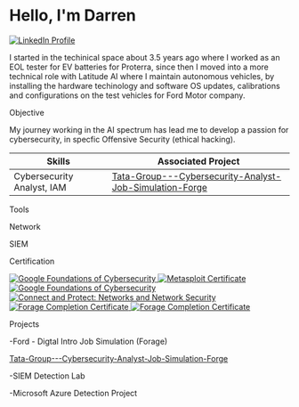 # Hello, I'm Darren

<a href="https://www.linkedin.com/in/darren-smith-6835a0339" target="_blank">
  <img src="https://img.shields.io/badge/LinkedIn-0077B5?style=for-the-badge&logo=linkedin&logoColor=white" alt="LinkedIn Profile" />
</a>





I started in the techinical space about 3.5 years ago where I worked as an EOL tester for EV batteries for Proterra, since then I moved into a more technical role with Latitude AI where I maintain autonomous vehicles, by installing the hardware techinology and software OS updates, calibrations and configurations on the test vehicles for Ford Motor company.

Objective

My journey working in the AI spectrum has lead me to develop a passion for cybersecurity, in specfic Offensive Security (ethical hacking).

|  Skills                                                                             | Associated Project                                                                                    |
|-------------------------------------------------------------------------------------|-----------------------------------------                                                              |
  Cybersecurity Analyst, IAM                                                                | <a href="https://github.com/DLSmith11/-Tata-Group---Cybersecurity-Analyst-Job-Simulation-Forge/tree/main">Tata-Group---Cybersecurity-Analyst-Job-Simulation-Forge</a>|                                           



Tools


Network
  

 
SIEM
  
Certification

<a href="https://coursera.org/share/c32879f18969af15ed3be8cec20356d1" target="_blank">
  <img src="https://img.shields.io/badge/Google-Cybersecurity-blue?style=for-the-badge&logo=google&logoColor=white" alt="Google Foundations of Cybersecurity">
</a>


















<a href="https://www.coursera.org/account/accomplishments/records/ZP9ATQ7L3C1B" target="_blank">
  <img src="https://img.shields.io/badge/Metasploit-Cybersecurity-blue?style=for-the-badge&logo=google&logoColor=white" alt="Metasploit Certificate">
</a> 
















<a href="https://www.coursera.org/account/accomplishments/records/FMY3ISA9L8KA" target="_blank">
  <img src="https://img.shields.io/badge/Google-Cybersecurity-blue?style=for-the-badge&logo=google&logoColor=white" alt="Google Foundations of Cybersecurity">
</a>
















<a href="https://www.coursera.org/account/accomplishments/records/NLCCRPC9MAYE" target="_blank">
  <img src="https://img.shields.io/badge/Google-Cybersecurity-blue?style=for-the-badge&logo=google&logoColor=white" alt="Connect and Protect: Networks and Network Security">
</a>















<a href="https://forage-uploads-prod.s3.amazonaws.com/completion-certificates/RwKkimvLMkHbEHKAA/kepAuhuGGuyc5guoh_RwKkimvLMkHbEHKAA_TSZ89XJPwrZescRaB_1732634672066_completion_certificate.pdf" target="_blank">
  <img src="https://img.shields.io/badge/Forage-Completion-green?style=for-the-badge&logo=forage&logoColor=white" alt="Forage Completion Certificate">
</a>

















<a href="https://forage-uploads-prod.s3.amazonaws.com/completion-certificates/ifobHAoMjQs9s6bKS/gmf3ypEXBj2wvfQWC_ifobHAoMjQs9s6bKS_TSZ89XJPwrZescRaB_1732924822482_completion_certificate.pdf" target="_blank">
<img src="https://img.shields.io/badge/Forage-Completion-green?style=for-the-badge&logo=forage&logoColor=white" alt="Forage Completion Certificate">
</a>
    

Projects














-Ford - Digtal Intro Job Simulation (Forage)













<a href="https://github.com/DLSmith11/-Tata-Group---Cybersecurity-Analyst-Job-Simulation-Forge/tree/main">Tata-Group---Cybersecurity-Analyst-Job-Simulation-Forge</a>










-SIEM Detection Lab























-Microsoft Azure Detection Project







